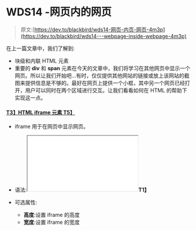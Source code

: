# WDS14 -网页内的网页

> 原文:[https://dev.to/blackbird/wds14-网页-内页-网页-4m3p](https://dev.to/blackbird/wds14---webpage-inside-webpage-4m3p)

在上一篇文章中，我们了解到:

*   块级和内联 HTML 元素
*   重要的 **div** 和 **span** 元素在今天的文章中，我们将学习在其他网页中显示一个网页。所以让我们开始吧...有时，仅仅提供其他网站的链接或放上该网站的截图来提供信息是不够的。最好在网页上提供一个小框，其中另一个网页已经打开，用户可以同时在两个区域进行交互。让我们看看如何在 HTML 的帮助下实现这一点。

#### <u>T3】HTML iframe 元素 T5】</u>

*   iframe 用于在网页中显示网页。
*   语法:**<iframe src = " URL "></iframe>T1】**
*   可选属性:

    *   **高度**:设置 iframe 的高度
    *   **宽度**:设置 iframe 的宽度